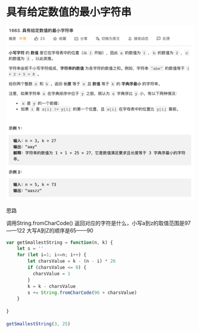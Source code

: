 # 具有给定数值的最小字符串

![mahua](img/贪心算法3.png)

思路

调用String.fromCharCode() 返回对应的字符是什么，小写a到z的取值范围是97——122 大写A到Z的顺序是65——90

````js
var getSmallestString = function(n, k) {
    let s = ''
    for (let i=1; i<=n; i++) {
        let charsValue = k - (n - i) * 26
        if (charsValue <= 0) {
          charsValue = 1
        }
        k = k - charsValue
        s += String.fromCharCode(96 + charsValue)
    }
    
}

getSmallestString(3, 25)
````


